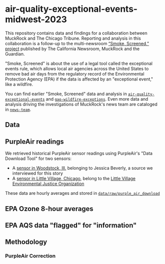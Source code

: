 # air-quality-exceptional-events-midwest-2023

This repository contains data and findings for a collaboration between MuckRock and The Chicago Tribune. Reporting and analysis in this collaboration is a follow-up to the multi-newsroom [“Smoke, Screened,” project](https://www.muckrock.com/project/smoke-screened-the-clean-air-acts-dirty-secret-1117/) published by The California Newsroom, MuckRock and the Guardian. 

"Smoke, Screened" is about the use of a legal tool called the exceptional events rule, which allows local air agencies across the United States to remove bad air days from the regulatory record of the Environmental Protection Agency (EPA) if the data is affected by an "exceptional event," like a wildfire.

You can find earlier "Smoke, Screened" data and analysis in [`air-quality-exceptional-events`](https://github.com/MuckRock/air-quality-exceptional-events) and [`gao-wildfire-exceptions`](https://github.com/MuckRock/gao-wildfire-exceptions). Even more data and analysis driving the investigations of MuckRock's news team are cataloged in [`news-team`](https://github.com/MuckRock/news-team).

## Data 
## PurpleAir readings
We retrieved historical PurpleAir sensor readings using PurpleAir's "Data Download Tool" for two sensors: 
- A [sensor in Woodstock, Ill.](https://map.purpleair.com/1/a/ls/mAQI/a10/p604800/cC0?select=169723#14.06/42.31516/-88.46578) belonging to Jessica Beverly, a source we interviewed for this story
- A [sensor in Little Village, Chicago](https://map.purpleair.com/1/a/ls/mAQI/a10/p604800/cC0?select=7920#12.91/41.85461/-87.7342), belong to the [Little Village Environmental Justice Organization](http://www.lvejo.org/)

These data are hourly averages and stored in [`data/raw/purple_air_download`](data/raw/purple_air_download)
## EPA Ozone 8-hour averages
## EPA AQS data "flagged" for "information" 

## Methodology 
### PurpleAir Correction 

